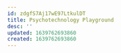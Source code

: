 ```yaml
---
id: zdgfS7Aj17wE97LtkulDT
title: Psychotechnology Playground
desc: ''
updated: 1639762693860
created: 1639762693860
---
```


